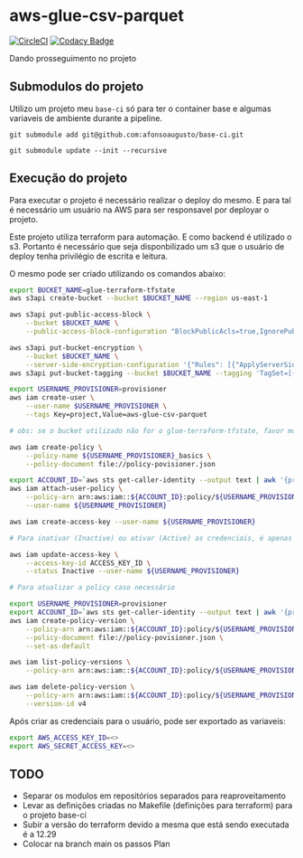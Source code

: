 # aws-glue-csv-parquet

[![CircleCI](https://circleci.com/gh/afonsoaugusto/aws-glue-csv-parquet.svg?style=svg)](https://circleci.com/gh/afonsoaugusto/aws-glue-csv-parquet)
[![Codacy Badge](https://app.codacy.com/project/badge/Grade/748cce6608224bfa87bf7d1e0ffc1caf)](https://www.codacy.com/gh/afonsoaugusto/aws-glue-csv-parquet/dashboard?utm_source=github.com&amp;utm_medium=referral&amp;utm_content=afonsoaugusto/aws-glue-csv-parquet&amp;utm_campaign=Badge_Grade)

Dando prosseguimento no projeto 

## Submodulos do projeto

Utilizo um projeto meu `base-ci` só para ter o container base e algumas variaveis de ambiente durante a pipeline.

`git submodule add git@github.com:afonsoaugusto/base-ci.git`

`git submodule update --init --recursive`

## Execução do projeto

Para executar o projeto é necessário realizar o deploy do mesmo.
E para tal é necessário um usuário na AWS para ser responsavel por deployar o projeto.

Este projeto utiliza terraform para automação. E como backend é utilizado o s3.
Portanto é necessário que seja disponbilizado um s3 que o usuário de deploy tenha privilégio de escrita e leitura.

O mesmo pode ser criado utilizando os comandos abaixo:

```sh
export BUCKET_NAME=glue-terraform-tfstate
aws s3api create-bucket --bucket $BUCKET_NAME --region us-east-1

aws s3api put-public-access-block \
    --bucket $BUCKET_NAME \
    --public-access-block-configuration "BlockPublicAcls=true,IgnorePublicAcls=true,BlockPublicPolicy=true,RestrictPublicBuckets=true"

aws s3api put-bucket-encryption \
    --bucket $BUCKET_NAME \
    --server-side-encryption-configuration '{"Rules": [{"ApplyServerSideEncryptionByDefault": {"SSEAlgorithm": "AES256"}}]}'
aws s3api put-bucket-tagging --bucket $BUCKET_NAME --tagging 'TagSet=[{Key=project,Value=aws-glue-csv-parquet}]'

export USERNAME_PROVISIONER=provisioner
aws iam create-user \
    --user-name $USERNAME_PROVISIONER \
    --tags Key=project,Value=aws-glue-csv-parquet

# obs: se o bucket utilizado não for o glue-terraform-tfstate, favor modificar no arquivo policy-provisioner.json e no vars.env

aws iam create-policy \
    --policy-name ${USERNAME_PROVISIONER}_basics \
    --policy-document file://policy-povisioner.json

export ACCOUNT_ID=`aws sts get-caller-identity --output text | awk '{print $1}'`
aws iam attach-user-policy \
    --policy-arn arn:aws:iam::${ACCOUNT_ID}:policy/${USERNAME_PROVISIONER}_basics \
    --user-name ${USERNAME_PROVISIONER}

aws iam create-access-key --user-name ${USERNAME_PROVISIONER}

# Para inativar (Inactive) ou ativar (Active) as credenciais, é apenas executar:

aws iam update-access-key \
    --access-key-id ACCESS_KEY_ID \
    --status Inactive --user-name ${USERNAME_PROVISIONER}

# Para atualizar a policy caso necessário

export USERNAME_PROVISIONER=provisioner
export ACCOUNT_ID=`aws sts get-caller-identity --output text | awk '{print $1}'`
aws iam create-policy-version \
    --policy-arn arn:aws:iam::${ACCOUNT_ID}:policy/${USERNAME_PROVISIONER}_basics \
    --policy-document file://policy-povisioner.json \
    --set-as-default

aws iam list-policy-versions \
    --policy-arn arn:aws:iam::${ACCOUNT_ID}:policy/${USERNAME_PROVISIONER}_basics

aws iam delete-policy-version \
    --policy-arn arn:aws:iam::${ACCOUNT_ID}:policy/${USERNAME_PROVISIONER}_basics \
    --version-id v4
```

Após criar as credenciais para o usuário, pode ser exportado as variaveis:

```sh
export AWS_ACCESS_KEY_ID=<>
export AWS_SECRET_ACCESS_KEY=<>
```


## TODO

* Separar os modulos em repositórios separados para reaproveitamento
* Levar as definições criadas no Makefile (definições para terraform) para o projeto base-ci
* Subir a versão do terraform devido a mesma que está sendo executada é a 12.29
* Colocar na branch main os passos Plan
